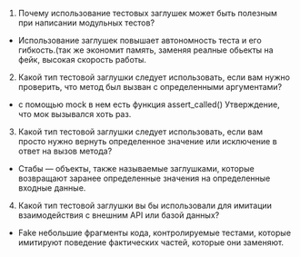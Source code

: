 1)  Почему использование тестовых заглушек может быть полезным при написании модульных тестов?
- Использование заглушек повышает автономность теста и его гибкость.(так же экономит память, заменяя реалные обьекты
  на фейк, высокая скорость работы.
2) Какой тип тестовой заглушки следует использовать, если вам нужно проверить, что метод был вызван с определенными
   аргументами?
- с помощью mock в нем есть функция assert_called() Утверждение, что мок вызывался хоть раз.
3) Какой тип тестовой заглушки следует использовать, если вам просто нужно вернуть определенное значение или исключение
   в ответ на вызов метода?
- Стабы — объекты, также называемые заглушками, которые возвращают заранее определенные значения на определенные 
входные данные.
4) Какой тип тестовой заглушки вы бы использовали для имитации  взаимодействия с внешним API или базой данных?
- Fake небольшие фрагменты кода, контролируемые тестами, которые имитируют поведение фактических частей, которые они 
заменяют.
